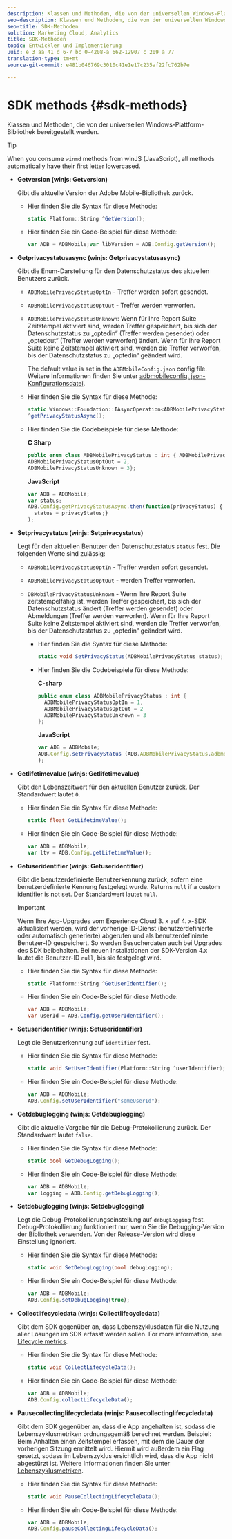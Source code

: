 ```yaml
---
description: Klassen und Methoden, die von der universellen Windows-Plattform-Bibliothek bereitgestellt werden.
seo-description: Klassen und Methoden, die von der universellen Windows-Plattform-Bibliothek bereitgestellt werden.
seo-title: SDK-Methoden
solution: Marketing Cloud, Analytics
title: SDK-Methoden
topic: Entwickler und Implementierung
uuid: e 3 aa 41 d 6-7 bc 0-4208-a 662-12907 c 209 a 77
translation-type: tm+mt
source-git-commit: e481b046769c3010c41e1e17c235af22fc762b7e

---
```



# SDK methods {#sdk-methods}

Klassen und Methoden, die von der universellen Windows-Plattform-Bibliothek bereitgestellt werden.

>[!TIP]
>
>When you consume `winmd` methods from winJS (JavaScript), all methods automatically have their first letter lowercased.

* **Getversion (winjs: Getversion)**

   Gibt die aktuelle Version der Adobe Mobile-Bibliothek zurück.

   * Hier finden Sie die Syntax für diese Methode:

      ```csharp
      static Platform::String ^GetVersion();
      ```

   * Hier finden Sie ein Code-Beispiel für diese Methode:

      ```js
      var ADB = ADBMobile;var libVersion = ADB.Config.getVersion();
      ```

* **Getprivacystatusasync (winjs: Getprivacystatusasync)**

   Gibt die Enum-Darstellung für den Datenschutzstatus des aktuellen Benutzers zurück.

   * `ADBMobilePrivacyStatusOptIn` - Treffer werden sofort gesendet.
   * `ADBMobilePrivacyStatusOptOut` - Treffer werden verworfen.
   * `ADBMobilePrivacyStatusUnknown`: Wenn für Ihre Report Suite Zeitstempel aktiviert sind, werden Treffer gespeichert, bis sich der Datenschutzstatus zu „optedin“ (Treffer werden gesendet) oder „optedout“ (Treffer werden verworfen) ändert. Wenn für Ihre Report Suite keine Zeitstempel aktiviert sind, werden die Treffer verworfen, bis der Datenschutzstatus zu „optedin“ geändert wird.

      The default value is set in the `ADBMobileConfig.json` config file. Weitere Informationen finden Sie unter [adbmobileconfig. json-Konfigurationsdatei](/help/universal-windows/c-configuration/c.json.md).

   * Hier finden Sie die Syntax für diese Methode:

      ```csharp
      static Windows::Foundation::IAsyncOperation<ADBMobilePrivacyStatus>
      ^getPrivacyStatusAsync();
      ```

   * Hier finden Sie die Codebeispiele für diese Methode:

      **C Sharp**

      ```csharp
      public enum class ADBMobilePrivacyStatus : int { ADBMobilePrivacyStatusOptIn = 1, 
      ADBMobilePrivacyStatusOptOut = 2, 
      ADBMobilePrivacyStatusUnknown = 3};
      ```

      **JavaScript**

      ```javascript
      var ADB = ADBMobile;
      var status;
      ADB.Config.getPrivacyStatusAsync.then(function(privacyStatus) {
        status = privacyStatus;}
      );
      ```

* **Setprivacystatus (winjs: Setprivacystatus)**

   Legt für den aktuellen Benutzer den Datenschutzstatus `status` fest. Die folgenden Werte sind zulässig:
   * `ADBMobilePrivacyStatusOptIn` - Treffer werden sofort gesendet.
   * `ADBMobilePrivacyStatusOptOut` - werden Treffer verworfen.
   * `DBMobilePrivacyStatusUnknown` - Wenn Ihre Report Suite zeitstempelfähig ist, werden Treffer gespeichert, bis sich der Datenschutzstatus ändert (Treffer werden gesendet) oder Abmeldungen (Treffer werden verworfen). Wenn für Ihre Report Suite keine Zeitstempel aktiviert sind, werden die Treffer verworfen, bis der Datenschutzstatus zu „optedin“ geändert wird.

      * Hier finden Sie die Syntax für diese Methode:

         ```csharp
         static void SetPrivacyStatus(ADBMobilePrivacyStatus status);
         ```

      * Hier finden Sie die Codebeispiele für diese Methode:

         **C-sharp**

         ```csharp
         public enum class ADBMobilePrivacyStatus : int { 
           ADBMobilePrivacyStatusOptIn = 1, 
           ADBMobilePrivacyStatusOptOut = 2
           ADBMobilePrivacyStatusUnknown = 3
         };
         ```

         **JavaScript**

         ```js
         var ADB = ADBMobile;
         ADB.Config.setPrivacyStatus (ADB.ADBMobilePrivacyStatus.adbmobilePrivacyStatusOptIn
         );
         ```

* **Getlifetimevalue (winjs: Getlifetimevalue)**

   Gibt den Lebenszeitwert für den aktuellen Benutzer zurück. Der Standardwert lautet `0`.

   * Hier finden Sie die Syntax für diese Methode:

      ```csharp
      static float GetLifetimeValue(); 
      ```

   * Hier finden Sie ein Code-Beispiel für diese Methode:

      ```js
      var ADB = ADBMobile;
      var ltv = ADB.Config.getLifetimeValue();
      ```

* **Getuseridentifier (winjs: Getuseridentifier)**

   Gibt die benutzerdefinierte Benutzerkennung zurück, sofern eine benutzerdefinierte Kennung festgelegt wurde. Returns `null` if a custom identifier is not set.
Der Standardwert lautet `null`.

   >[!IMPORTANT]
   >
   >Wenn Ihre App-Upgrades vom Experience Cloud 3. x auf 4. x-SDK aktualisiert werden, wird der vorherige ID-Dienst (benutzerdefinierte oder automatisch generierte) abgerufen und als benutzerdefinierte Benutzer-ID gespeichert. So werden Besucherdaten auch bei Upgrades des SDK beibehalten. Bei neuen Installationen der SDK-Version 4.x lautet die Benutzer-ID `null`, bis sie festgelegt wird.

   * Hier finden Sie die Syntax für diese Methode:

      ```csharp
      static Platform::String ^GetUserIdentifier(); 
      ```

   * Hier finden Sie ein Code-Beispiel für diese Methode:

      ```csharp
      var ADB = ADBMobile;
      var userId = ADB.Config.getUserIdentifier(); 
      ```

* **Setuseridentifier (winjs: Setuseridentifier)**

   Legt die Benutzerkennung auf `identifier` fest.

   * Hier finden Sie die Syntax für diese Methode:

      ```csharp
      static void SetUserIdentifier(Platform::String ^userIdentifier); 
      ```

   * Hier finden Sie ein Code-Beispiel für diese Methode:

      ```javascript
      var ADB = ADBMobile;
      ADB.Config.setUserIdentifier("someUserId");
      ```

* **Getdebuglogging (winjs: Getdebuglogging)**

   Gibt die aktuelle Vorgabe für die Debug-Protokollierung zurück. Der Standardwert lautet `false`.

   * Hier finden Sie die Syntax für diese Methode:

      ```csharp
      static bool GetDebugLogging();
      ```

   * Hier finden Sie ein Code-Beispiel für diese Methode:

      ```javascript
      var ADB = ADBMobile;
      var logging = ADB.Config.getDebugLogging();
      ```

* **Setdebuglogging (winjs: Setdebuglogging)**

   Legt die Debug-Protokollierungseinstellung auf `debugLogging` fest. Debug-Protokollierung funktioniert nur, wenn Sie die Debugging-Version der Bibliothek verwenden. Von der Release-Version wird diese Einstellung ignoriert.

   * Hier finden Sie die Syntax für diese Methode:

      ```csharp
      static void SetDebugLogging(bool debugLogging);
      ```

   * Hier finden Sie ein Code-Beispiel für diese Methode:

      ```js
      var ADB = ADBMobile;
      ADB.Config.setDebugLogging(true);
      ```

* **Collectlifecycledata (winjs: Collectlifecycledata)**

   Gibt dem SDK gegenüber an, dass Lebenszyklusdaten für die Nutzung aller Lösungen im SDK erfasst werden sollen. For more information, see  [Lifecycle metrics](/help/universal-windows/metrics.md).

   * Hier finden Sie die Syntax für diese Methode:

      ```csharp
      static void CollectLifecycleData();
      ```

   * Hier finden Sie ein Code-Beispiel für diese Methode:

      ```js
      var ADB = ADBMobile;
      ADB.Config.collectLifecycleData();
      ```

* **Pausecollectinglifecycledata (winjs: Pausecollectinglifecycledata)**

   Gibt dem SDK gegenüber an, dass die App angehalten ist, sodass die Lebenszyklusmetriken ordnungsgemäß berechnet werden. Beispiel: Beim Anhalten einen Zeitstempel erfassen, mit dem die Dauer der vorherigen Sitzung ermittelt wird. Hiermit wird außerdem ein Flag gesetzt, sodass im Lebenszyklus ersichtlich wird, dass die App nicht abgestürzt ist. Weitere Informationen finden Sie unter [Lebenszyklusmetriken](/help/universal-windows/metrics.md).

   * Hier finden Sie die Syntax für diese Methode:

      ```csharp
      static void PauseCollectingLifecycleData();
      ```

   * Hier finden Sie ein Code-Beispiel für diese Methode:

      ```js
      var ADB = ADBMobile;
      ADB.Config.pauseCollectingLifecycleData(); 
      ```
